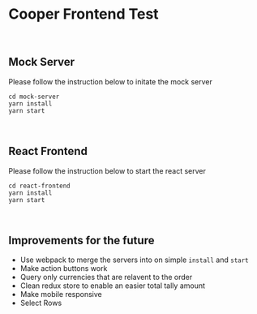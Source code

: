 # Cooper Frontend Test

<br />

## Mock Server
Please follow the instruction below to initate the mock server

```
cd mock-server
yarn install
yarn start
```
<br />

## React Frontend
Please follow the instruction below to start the react server

```
cd react-frontend
yarn install
yarn start
```
<br />

## Improvements for the future

- Use webpack to merge the servers into on simple `install` and `start`
- Make action buttons work
- Query only currencies that are relavent to the order
- Clean redux store to enable an easier total tally amount
- Make mobile responsive
- Select Rows